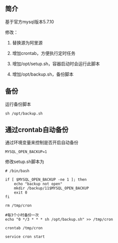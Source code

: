 ## 简介

基于官方mysql版本5.7.10

修改：

1. 替换源为阿里源

2. 增加crontab，方便执行定时任务

3. 增加/opt/setup.sh，容器启动时会运行此脚本

4. 增加/opt/backup.sh，备份脚本

## 备份

运行备份脚本

    sh /opt/backup.sh

## 通过crontab自动备份

通过环境变量来控制是否开启自动备份

    MYSQL_OPEN_BACKUP=1

修改setup.sh脚本为

    # /bin/bash

    if [ $MYSQL_OPEN_BACKUP -ne 1 ]; then
        echo "backup not open"
        mkdir /backup/11$MYSQL_OPEN_BACKUP
        exit 0
    fi

    rm /tmp/cron

    #每3个小时备份一次
    echo "0 */3 * * * sh /opt/backup.sh" >> /tmp/cron

    crontab /tmp/cron

    service cron start